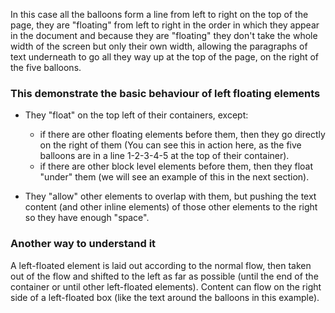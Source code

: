   In this case all the balloons form a line from left to right on the top of the page, they are "floating" from left to right in the order in which they appear in the document and because they are "floating" they don't take the whole width of the screen but only their own width, allowing the paragraphs of text underneath to go all they way up at the top of the page, on the right of the five balloons.

### This demonstrate the basic behaviour of left floating elements
 
- They "float" on the top left of their containers, except:
  - if there are other floating elements before them, then they go directly on the right of them (You can see this in action here, as the five balloons are in a line 1-2-3-4-5 at the top of their container).
  - if there are other block level elements before them, then they float "under" them (we will see an example of this in the next section).

- They "allow" other elements to overlap with them, but pushing the text content (and other inline elements) of those other elements to the right so they have enough "space".

### Another way to understand it 

A left-floated element is laid out according to the normal flow, then taken out of the flow and shifted to the left as far as possible (until the end of the container or until other left-floated elements). Content can flow on the right side of a left-floated box (like the text around the balloons in this example).
